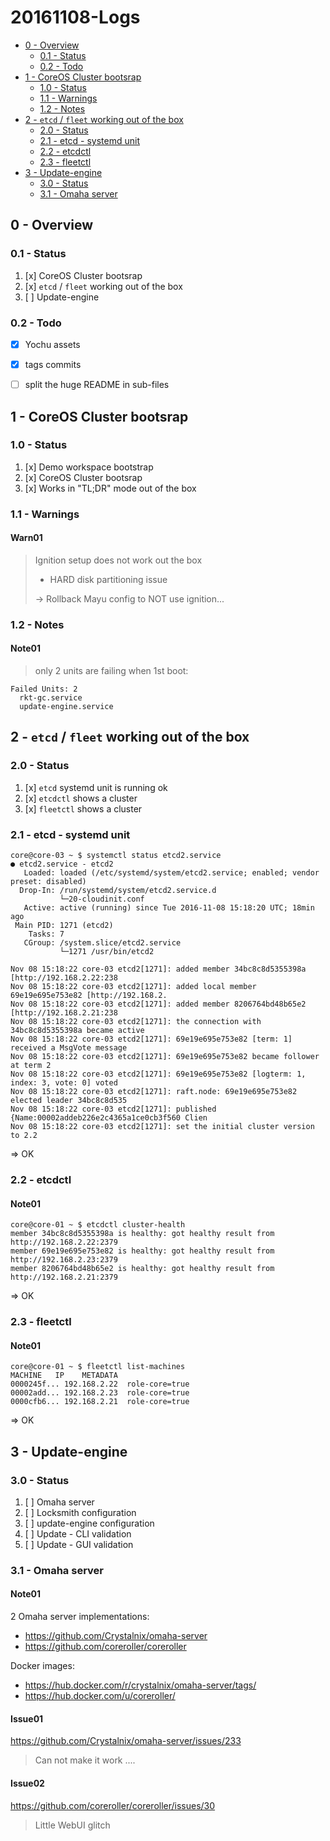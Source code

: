 # 20161108-Logs

<!-- MarkdownTOC -->

- [0 - Overview](#0---overview)
  - [0.1 - Status](#01---status)
  - [0.2 - Todo](#02---todo)
- [1 - CoreOS Cluster bootsrap](#1---coreos-cluster-bootsrap)
  - [1.0 - Status](#10---status)
  - [1.1 - Warnings](#11---warnings)
  - [1.2 - Notes](#12---notes)
- [2 - `etcd` / `fleet` working out of the box](#2---etcd--fleet-working-out-of-the-box)
  - [2.0 - Status](#20---status)
  - [2.1 - etcd - systemd unit](#21---etcd---systemd-unit)
  - [2.2 - etcdctl](#22---etcdctl)
  - [2.3 - fleetctl](#23---fleetctl)
- [3 - Update-engine](#3---update-engine)
  - [3.0 - Status](#30---status)
  - [3.1 - Omaha server](#31---omaha-server)

<!-- /MarkdownTOC -->




## 0 - Overview

### 0.1 - Status

1. [x] CoreOS Cluster bootsrap
2. [x] `etcd` / `fleet` working out of the box
3. [ ] Update-engine



### 0.2 - Todo

- [x] Yochu assets
- [x] tags commits
- [ ] split the huge README in sub-files





## 1 - CoreOS Cluster bootsrap

### 1.0 - Status

1. [x] Demo workspace bootstrap
2. [x] CoreOS Cluster bootsrap
3. [x] Works in "TL;DR" mode out of the box


### 1.1 - Warnings

#### Warn01

> Ignition setup does not work out the box
> - HARD disk partitioning issue
>
> -> Rollback Mayu config to NOT use ignition...
>


### 1.2 - Notes

#### Note01

> only 2 units are failing when 1st boot:

```
Failed Units: 2
  rkt-gc.service
  update-engine.service
```





## 2 - `etcd` / `fleet` working out of the box

### 2.0 - Status

1. [x] `etcd` systemd unit is running ok
2. [x] `etcdctl` shows a cluster
3. [x] `fleetctl` shows a cluster


### 2.1 - etcd - systemd unit

```
core@core-03 ~ $ systemctl status etcd2.service
● etcd2.service - etcd2
   Loaded: loaded (/etc/systemd/system/etcd2.service; enabled; vendor preset: disabled)
  Drop-In: /run/systemd/system/etcd2.service.d
           └─20-cloudinit.conf
   Active: active (running) since Tue 2016-11-08 15:18:20 UTC; 18min ago
 Main PID: 1271 (etcd2)
    Tasks: 7
   CGroup: /system.slice/etcd2.service
           └─1271 /usr/bin/etcd2

Nov 08 15:18:22 core-03 etcd2[1271]: added member 34bc8c8d5355398a [http://192.168.2.22:238
Nov 08 15:18:22 core-03 etcd2[1271]: added local member 69e19e695e753e82 [http://192.168.2.
Nov 08 15:18:22 core-03 etcd2[1271]: added member 8206764bd48b65e2 [http://192.168.2.21:238
Nov 08 15:18:22 core-03 etcd2[1271]: the connection with 34bc8c8d5355398a became active
Nov 08 15:18:22 core-03 etcd2[1271]: 69e19e695e753e82 [term: 1] received a MsgVote message
Nov 08 15:18:22 core-03 etcd2[1271]: 69e19e695e753e82 became follower at term 2
Nov 08 15:18:22 core-03 etcd2[1271]: 69e19e695e753e82 [logterm: 1, index: 3, vote: 0] voted
Nov 08 15:18:22 core-03 etcd2[1271]: raft.node: 69e19e695e753e82 elected leader 34bc8c8d535
Nov 08 15:18:22 core-03 etcd2[1271]: published {Name:00002addeb226e2c4365a1ce0cb3f560 Clien
Nov 08 15:18:22 core-03 etcd2[1271]: set the initial cluster version to 2.2
```

=> OK


### 2.2 - etcdctl

#### Note01

```
core@core-01 ~ $ etcdctl cluster-health
member 34bc8c8d5355398a is healthy: got healthy result from http://192.168.2.22:2379
member 69e19e695e753e82 is healthy: got healthy result from http://192.168.2.23:2379
member 8206764bd48b65e2 is healthy: got healthy result from http://192.168.2.21:2379
```

=> OK


### 2.3 - fleetctl

#### Note01

```
core@core-01 ~ $ fleetctl list-machines
MACHINE   IP    METADATA
0000245f... 192.168.2.22  role-core=true
00002add... 192.168.2.23  role-core=true
0000cfb6... 192.168.2.21  role-core=true
```

=> OK





## 3 - Update-engine

### 3.0 - Status

1. [ ] Omaha server
2. [ ] Locksmith configuration
3. [ ] update-engine configuration
4. [ ] Update - CLI validation
5. [ ] Update - GUI validation


### 3.1 - Omaha server

#### Note01

2 Omaha server implementations:
- https://github.com/Crystalnix/omaha-server
- https://github.com/coreroller/coreroller

Docker images:
- https://hub.docker.com/r/crystalnix/omaha-server/tags/
- https://hub.docker.com/u/coreroller/


#### Issue01

https://github.com/Crystalnix/omaha-server/issues/233

>
> Can not make it work ....
>


#### Issue02

https://github.com/coreroller/coreroller/issues/30

>
> Little WebUI glitch
>








